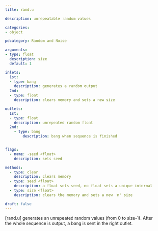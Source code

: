 ```yaml
---
title: rand.u

description: unrepeatable random values

categories:
- object

pdcategory: Random and Noise

arguments:
- type: float
  description: size
  default: 1

inlets:
  1st:
  - type: bang
    description: generates a random output
  2nd:
  - type: float
    description: clears memory and sets a new size

outlets:
  1st:
  - type: float
    description: unrepeated random float
  2nd:
    - type: bang
        description: bang when sequence is finished


flags:
  - name: -seed <float>
    description: sets seed

methods:
  - type: clear
    description: clears memory
  - type: seed <float>
    description: a float sets seed, no float sets a unique internal
  - type: size <float>
    description: clears the memory and sets a new 'n' size

draft: false
---
```


[rand.u] generates an unrepeated random values (from 0 to size-1). After the whole sequence is output, a bang is sent in the right outlet.
